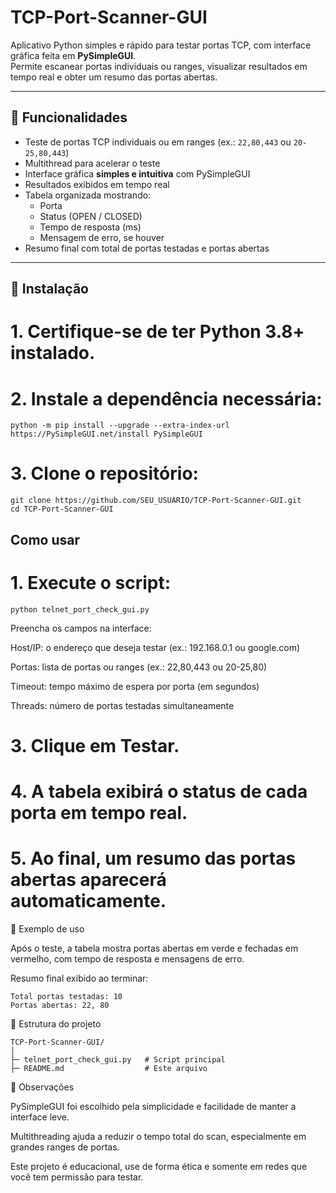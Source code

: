 # TCP-Port-Scanner-GUI

Aplicativo Python simples e rápido para testar portas TCP, com interface gráfica feita em **PySimpleGUI**.  
Permite escanear portas individuais ou ranges, visualizar resultados em tempo real e obter um resumo das portas abertas.

---

## 🔹 Funcionalidades

- Teste de portas TCP individuais ou em ranges (ex.: `22,80,443` ou `20-25,80,443`)
- Multithread para acelerar o teste
- Interface gráfica **simples e intuitiva** com PySimpleGUI
- Resultados exibidos em tempo real
- Tabela organizada mostrando:
  - Porta
  - Status (OPEN / CLOSED)
  - Tempo de resposta (ms)
  - Mensagem de erro, se houver
- Resumo final com total de portas testadas e portas abertas

---

## 🔹 Instalação

# 1. Certifique-se de ter **Python 3.8+** instalado.

# 2. Instale a dependência necessária:

```
python -m pip install --upgrade --extra-index-url https://PySimpleGUI.net/install PySimpleGUI
```
# 3. Clone o repositório:
```
git clone https://github.com/SEU_USUARIO/TCP-Port-Scanner-GUI.git
cd TCP-Port-Scanner-GUI
```
## Como usar

# 1. Execute o script: 
```
python telnet_port_check_gui.py
```
Preencha os campos na interface:

Host/IP: o endereço que deseja testar (ex.: 192.168.0.1 ou google.com)

Portas: lista de portas ou ranges (ex.: 22,80,443 ou 20-25,80)

Timeout: tempo máximo de espera por porta (em segundos)

Threads: número de portas testadas simultaneamente

# 3. Clique em Testar.

# 4. A tabela exibirá o status de cada porta em tempo real.

# 5. Ao final, um resumo das portas abertas aparecerá automaticamente.


🔹 Exemplo de uso

Após o teste, a tabela mostra portas abertas em verde e fechadas em vermelho, com tempo de resposta e mensagens de erro.

Resumo final exibido ao terminar:
```
Total portas testadas: 10
Portas abertas: 22, 80
```

🔹 Estrutura do projeto

```
TCP-Port-Scanner-GUI/
│
├─ telnet_port_check_gui.py   # Script principal
├─ README.md                  # Este arquivo
```


🔹 Observações

PySimpleGUI foi escolhido pela simplicidade e facilidade de manter a interface leve.

Multithreading ajuda a reduzir o tempo total do scan, especialmente em grandes ranges de portas.

Este projeto é educacional, use de forma ética e somente em redes que você tem permissão para testar.





